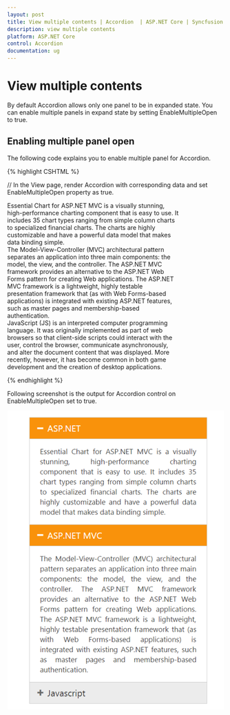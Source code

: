 ```yaml
---
layout: post
title: View multiple contents | Accordion  | ASP.NET Core | Syncfusion
description: view multiple contents
platform: ASP.NET Core
control: Accordion 
documentation: ug
---
```


# View multiple contents

By default Accordion allows only one panel to be in expanded state. You can enable multiple panels in expand state by setting EnableMultipleOpen to true.

## Enabling multiple panel open

The following code explains you to enable multiple panel for Accordion.

{% highlight CSHTML %}

// In the View page, render Accordion with corresponding data and set EnableMultipleOpen property as true.

<div style="width: 400px">
<ej-accordion id="basicAccordion" enable-multiple-open="true">
	<e-accordion-items>
		<e-accordion-item text="ASP.NET">
			<e-content-template>
				<div>
					Essential Chart for ASP.NET MVC is a visually stunning, high-performance charting component that is easy to use.
					It includes 35 chart types ranging from simple column charts to specialized financial charts.
					The charts are highly customizable and have a powerful data model that makes data binding simple.
				</div>
			</e-content-template>
		</e-accordion-item>
		<e-accordion-item text="ASP.NET MVC">
			<e-content-template>
				<div>
					The Model-View-Controller (MVC) architectural pattern separates an application into three main components:
					the model, the view, and the controller. The ASP.NET MVC framework provides an alternative to the ASP.NET Web Forms pattern for creating Web applications. The ASP.NET MVC framework is a lightweight, highly testable presentation framework that (as with Web Forms-based applications) is integrated with existing ASP.NET features, such as master pages and membership-based authentication.
				</div>
			</e-content-template>
		</e-accordion-item>
		<e-accordion-item text="Javascript">
			<e-content-template>
				<div>
					JavaScript (JS) is an interpreted computer programming language.
					It was originally implemented as part of web browsers so that client-side scripts could interact with the user, control the browser,
					communicate asynchronously, and alter the document content that was displayed. More recently, however,
					it has become common in both game development and the creation of desktop applications.
				</div>
			</e-content-template>
		</e-accordion-item>
	</e-accordion-items>
</ej-accordion>
</div>

{% endhighlight %}

Following screenshot is the output for Accordion control on EnableMultipleOpen set to true.

![](View-multiple-contents_images/View-multiple-contents_img1.png)